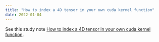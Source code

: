 ```yaml
---
title: "How to index a 4D tensor in your own cuda kernel function"
date: 2022-01-04
---
```


See this study note [How to index a 4D tensor in your own cuda kernel function](https://github.com/ccj5351/studynotes/blob/master/stereo-matching/4dtensor_index_in_cuda.md).
